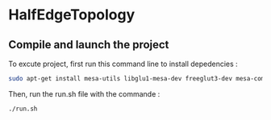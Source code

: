# HalfEdgeTopology

## Compile and launch the project
To excute project, first run this command line to install depedencies :

```sh
sudo apt-get install mesa-utils libglu1-mesa-dev freeglut3-dev mesa-common-dev
```
Then, run the run.sh file with the commande :

```sh
./run.sh
```
